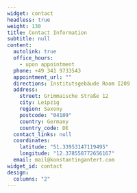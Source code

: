 ```yaml
---
widget: contact
headless: true
weight: 130
title: Contact Information
subtitle: null
content:
  autolink: true
  office_hours:
    - upon appointment
  phone: +49 341 9733543
  appointment_url: ""
  directions: Institutsgebäude Room I209
  address:
    street: Grimmaische Straße 12
    city: Leipzig
    region: Saxony
    postcode: "04109"
    country: Germany
    country_code: DE
  contact_links: null
  coordinates:
    latitude: "51.33953147119495"
    longitude: "12.378558772656167"
  email: mail@konstantingantert.com
widget_id: contact
design:
  columns: "2"
---
```

